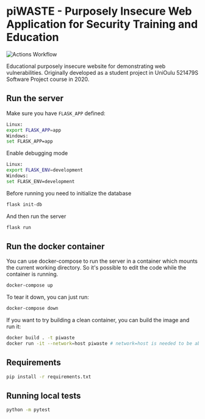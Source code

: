 # piWASTE - Purposely Insecure Web Application for Security Training and Education
![Actions Workflow](https://github.com/mmalmi1/piWASTE/workflows/Flask/badge.svg)

Educational purposely insecure website for demonstrating web vulnerabilities. Originally developed as a student project in UniOulu 521479S Software Project course in 2020. 

## Run the server
Make sure you have `FLASK_APP` defined:
```bash
Linux:
export FLASK_APP=app
Windows:
set FLASK_APP=app
```

Enable debugging mode
```bash
Linux:
export FLASK_ENV=development
Windows:
set FLASK_ENV=development
```

Before running you need to initialize the database

```bash
flask init-db
```
And then run the server
```bash
flask run
```

## Run the docker container

You can use docker-compose to run the server in a container which mounts the current working directory. So it's possible to edit the code while the container is running.

```bash
docker-compose up
```

To tear it down, you can just run:
```bash
docker-compose down
```

If you want to try building a clean container, you can build the image and run it:
```bash
docker build . -t piwaste
docker run -it --network=host piwaste # network=host is needed to be able to access it from the outside
```
## Requirements

```bash
pip install -r requirements.txt
```

## Running local tests

```bash
python -m pytest
```
